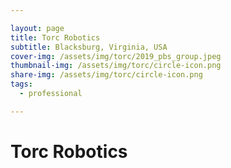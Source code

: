 ```yaml
---

layout: page
title: Torc Robotics
subtitle: Blacksburg, Virginia, USA
cover-img: /assets/img/torc/2019_pbs_group.jpeg
thumbnail-img: /assets/img/torc/circle-icon.png
share-img: /assets/img/torc/circle-icon.png
tags:
  - professional

---
```


# Torc Robotics